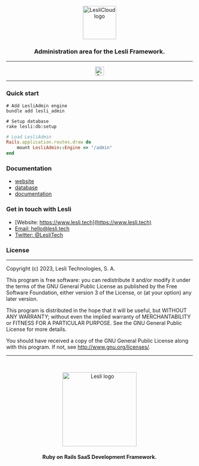 <p align="center">
	<img width="90" alt="LesliCloud logo" src="./app/assets/images/lesli_admin/admin-logo.svg" />
    <h3 align="center">Administration area for the Lesli Framework.</h3>
</p>

<hr/>
    <p align="center">
        <a target="blank" href="https://rubygems.org/gems/lesli_admin">
            <img src="https://badge.fury.io/rb/lesli_admin.svg" alt="Gem Version" height="24">
        </a>
    </p>
<hr/>

### Quick start

```shell
# Add LesliAdmin engine
bundle add lesli_admin
```

```shell
# Setup database
rake lesli:db:setup
```

```ruby
# Load LesliAdmin
Rails.application.routes.draw do
    mount LesliAdmin::Engine => "/admin"
end
```


### Documentation
* [website](https://www.lesli.dev/admin/)
* [database](./docs/database.md)
* [documentation](https://www.lesli.dev/documentation/)


### Get in touch with Lesli

* [Website: https://www.lesli.tech](https://www.lesli.tech)
* [Email: hello@lesli.tech](hello@lesli.tech)
* [Twitter: @LesliTech](https://twitter.com/LesliTech)


### License
-------
Copyright (c) 2023, Lesli Technologies, S. A.

This program is free software: you can redistribute it and/or modify
it under the terms of the GNU General Public License as published by
the Free Software Foundation, either version 3 of the License, or
(at your option) any later version.

This program is distributed in the hope that it will be useful,
but WITHOUT ANY WARRANTY; without even the implied warranty of
MERCHANTABILITY or FITNESS FOR A PARTICULAR PURPOSE. See the
GNU General Public License for more details.

You should have received a copy of the GNU General Public License
along with this program. If not, see http://www.gnu.org/licenses/.

<hr />
<br />

<p align="center">
    <img width="200" alt="Lesli logo" src="https://cdn.lesli.tech/lesli/brand/app-logo.svg" />
    <h4 align="center">Ruby on Rails SaaS Development Framework.</h4>
</p>

